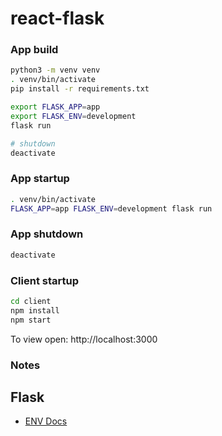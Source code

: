 # react-flask

### App build  
```bash
python3 -m venv venv
. venv/bin/activate
pip install -r requirements.txt

export FLASK_APP=app
export FLASK_ENV=development 
flask run

# shutdown
deactivate
```

### App startup  
```bash
. venv/bin/activate
FLASK_APP=app FLASK_ENV=development flask run
```

### App shutdown
```bash
deactivate
```

### Client startup  
```bash
cd client
npm install
npm start
```

To view open: http://localhost:3000

### Notes

## Flask
* [ENV Docs](http://flask.pocoo.org/docs/1.0/cli/)

